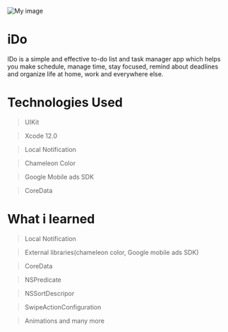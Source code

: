 
![My image](https://techxposer.net/wp-content/uploads/2021/01/Group-1-5.png)

# iDo

IDo  is a simple and effective to-do list and task manager app which helps you make schedule, manage time, stay focused, remind about deadlines and organize life at home, work and everywhere else.

# Technologies Used

> UIKit

> Xcode 12.0

> Local Notification

> Chameleon Color

> Google Mobile ads SDK

> CoreData

# What i learned

> Local Notification

> External libraries(chameleon color, Google mobile ads SDK)

> CoreData

> NSPredicate

> NSSortDescripor

> SwipeActionConfiguration

> Animations and many more
